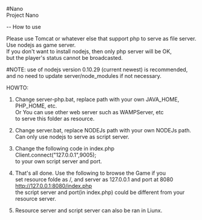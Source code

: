 #Nano  
Project Nano  
  
-- How to use  
  
Please use Tomcat or whatever else that support php to serve as file server.  
Use nodejs as game server.  
If you don't want to install nodejs, then only php server will be OK,  
but the player's status cannot be broadcasted.  

#NOTE:
use of nodejs version 0.10.29 (current newest) is recommended,
and no need to update server/node_modules if not necessary.
  
HOWTO:  
1. Change server-php.bat, replace path with your own JAVA_HOME, PHP_HOME, etc.  
 Or You can use other web server such as WAMPServer, etc   
 to serve this folder as resource.  
   
2. Change server.bat, replace NODEJs path with your own NODEJs path.  
 Can only use nodejs to serve as script server.  
   
3. Change the following code in index.php  
Client.connect("127.0.0.1",9005);  
 to your own script server and port.  
   
4. That's all done. Use the following to browse the Game if you  
 set resource folde as /, and server as 127.0.0.1 and port at 8080  
http://127.0.0.1:8080/index.php  
 the script server and port(in index.php) could be different from your resource server.  
 
5. Resource server and script server can also be ran in Liunx.